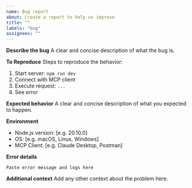 ```yaml
---
name: Bug report
about: Create a report to help us improve
title: ""
labels: "bug"
assignees: ""
---
```


**Describe the bug**
A clear and concise description of what the bug is.

**To Reproduce**
Steps to reproduce the behavior:

1. Start server: `npm run dev`
2. Connect with MCP client
3. Execute request: `...`
4. See error

**Expected behavior**
A clear and concise description of what you expected to happen.

**Environment**

- Node.js version: [e.g. 20.10.0]
- OS: [e.g. macOS, Linux, Windows]
- MCP Client: [e.g. Claude Desktop, Postman]

**Error details**

```
Paste error message and logs here
```

**Additional context**
Add any other context about the problem here.
